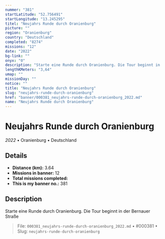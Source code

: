 ```yaml
---
nummer: "381"
startLatitude: "52.756491"
startLongitude: "13.245295"
titel: "Neujahrs Runde durch Oranienburg"
picture: ""
region: "Oranienburg"
country: "Deutschland"
completed: "8274"
missions: "12"
date: "2022"
bg-link: ""
onyx: "0"
description: "Starte eine Runde durch Oranienburg. Die Tour beginnt in der Bernauer Straße"
lengthKMeters: "3,64"
umap: ""
missionDay: ""
notice: ""
title: "Neujahrs Runde durch Oranienburg"
slug: "neujahrs-runde-durch-oranienburg"
href: "banner/000381_neujahrs-runde-durch-oranienburg_2022.md"
name: "Neujahrs Runde durch Oranienburg"
---
```

# Neujahrs Runde durch Oranienburg

*2022* • Oranienburg • Deutschland





## Details
- **Distance (km):** 3.64
- **Missions in banner:** 12
- **Total missions completed:** 
- **This is my banner no.:** 381



## Description
Starte eine Runde durch Oranienburg. Die Tour beginnt in der Bernauer Straße




> File: `000381_neujahrs-runde-durch-oranienburg_2022.md` • #000381 • Slug: `neujahrs-runde-durch-oranienburg`
